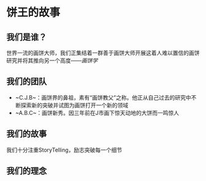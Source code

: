 # 饼王的故事
## 我们是谁？
  世界一流的画饼大师，我们正集结着一群善于画饼大师开展这着人难以置信的画饼研究并将其推向另一个高度——*画饼学*
  
## 我们的团队
* ~C.J.B~：画饼界的鼻祖，素有“画饼教父”之称。他正从自己过去的研究中不断探索新的突破并试图为画饼打开一个新的领域
* ~A.B.C~：画饼新秀。因三年前在J市画下惊天动地的大饼而一鸣惊人
## 我们的故事
我们十分注重StoryTelling，励志突破每一个细节
## 我们的理念
